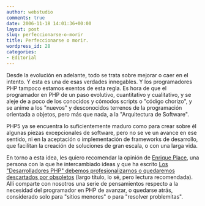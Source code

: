 ```yaml
---
author: webstudio
comments: true
date: 2006-11-18 14:01:36+00:00
layout: post
slug: perfeccionarse-o-morir
title: Perfeccionarse o morir.
wordpress_id: 28
categories:
- Editorial
---
```


Desde la evolución en adelante, todo se trata sobre mejorar o caer en el intento. Y esta es una de esas verdades innegables. Y los programadores PHP tampoco estamos exentos de esta regla. Es hora de que el programador en PHP de un paso evolutivo, cuantitativo y cualitativo, y se aleje de a poco de los conocidos y cómodos scripts o "código chorizo", y se anime a los "nuevos" y desconocidos terrenos de la programación orientada a objetos, pero más que nada, a la "Arquitectura de Software".

PHP5 ya se encuentra lo suficientemente maduro como para crear sobre él algunas piezas excepcionales de software, pero no se ve un avance en ese sentido, ni en la aceptación o implementación de frameworks de desarrollo, que facilitan la creación de soluciones de gran escala, o con una larga vida.

En torno a esta idea, les quiero recomendar la opinión de [Enrique Place](http://enriqueplace.blogspot.com/), una persona con la que he intercambiado ideas y que ha escrito [Los "Desarrolladores PHP" debemos profesionalizarnos o quedaremos descartados por obsoletos](http://phpsenior.blogspot.com/2006/11/los-desarrolladores-php-debemos.html) (largo título, lo sé, pero lectura recomendada). Allí comparte con nosotros una serie de pensamientos respecto a la necesidad del programador en PHP de avanzar, o quedarse atrás, considerado solo para "sitios menores" o para "resolver problemitas".

